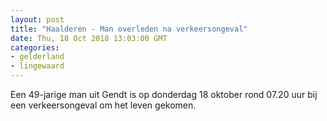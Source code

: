 ```yaml
---
layout: post
title: "Haalderen - Man overleden na verkeersongeval"
date: Thu, 18 Oct 2018 13:03:00 GMT
categories: 
- gelderland 
- lingewaard 
---
```


Een 49-jarige man uit Gendt is op donderdag 18 oktober rond 07.20 uur bij een verkeersongeval om het leven gekomen.

